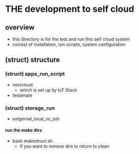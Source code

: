#  THE development to self cloud
## overview
- this directory is for the test and run this self cloud system
- consist of installation, run scripts, system configuration

## (struct) structure
### (struct) apps_run_script
- nextcloud
  - which is set up by IoT Stack   
- teslamate
### (struct) storage_run
- extgernal_local_nc_ssh
#### run the make dirs
- bash makestruct.sh
  - if you want to remove dirs to return to clean  
